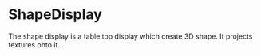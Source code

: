 # ShapeDisplay
The shape display is a table top display which create 3D shape. It projects textures onto it.
